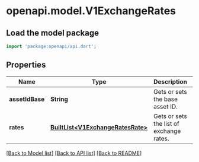 # openapi.model.V1ExchangeRates

## Load the model package
```dart
import 'package:openapi/api.dart';
```

## Properties
Name | Type | Description | Notes
------------ | ------------- | ------------- | -------------
**assetIdBase** | **String** | Gets or sets the base asset ID. | [optional] 
**rates** | [**BuiltList&lt;V1ExchangeRatesRate&gt;**](V1ExchangeRatesRate.md) | Gets or sets the list of exchange rates. | [optional] 

[[Back to Model list]](../README.md#documentation-for-models) [[Back to API list]](../README.md#documentation-for-api-endpoints) [[Back to README]](../README.md)


